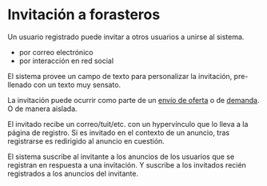 Invitación a forasteros
=======================

Un usuario registrado puede invitar a otros usuarios a unirse al sistema.
* por correo electrónico
* por interacción en red social

El sistema provee un campo de texto para personalizar la invitación, pre-llenado con un texto muy sensato.

La invitación puede ocurrir como parte de un [envío de oferta](enviar_oferta.md) o de [demanda](enviar_demanda.md). O de manera aislada.


El invitado recibe un correo/tuit/etc. con un hypervínculo que lo lleva a la página de registro. Si es invitado en el contexto de un anuncio, tras registrarse es redirigido al anuncio en cuestión.

El sistema suscribe al invitante a los anuncios de los usuarios que se registran en respuesta a una invitación. Y suscribe a los invitados recién registrados a los anuncios del invitante.

